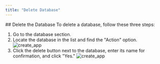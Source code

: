 ```yaml
--- 
title: "Delete Database"
---
```


<span className="smallFont">
## Delete the Database 
  To delete a database, follow these three steps:

  1. Go to the database section.
  2. Locate the database in the list and find the "Action" option.
      ![create_app](/assets/Database/Action_button.png)
  3. Click the delete button next to the database, enter its name for confirmation, and click "Yes."
       ![create_app](/assets/Database/Delete_DB.png)
  </span>